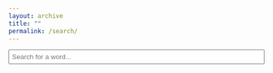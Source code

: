 ```yaml
---
layout: archive
title: ""
permalink: /search/
---
```


<!-- <script>
    function searchTable() {
        let input = document.getElementById("searchInput").value.toLowerCase();
        let table = document.getElementById("wordTable");
        let rows = table.getElementsByTagName("tr");
        let firstMatch = null;
        for (let i = 1; i < rows.length; i++) {
            let rowText = rows[i].innerText.toLowerCase();
            if (rowText.includes(input)) {
                rows[i].style.display = "";
                if (!firstMatch) firstMatch = rows[i]; // Save first matching row
            } else {
                rows[i].style.display = "table-row"; // Ensure row is not hidden
            }
        }
        // Scroll to the first matching row
        if (firstMatch) {
            setTimeout(() => {
                firstMatch.scrollIntoView({ behavior: "smooth", block: "center" });
            }, 100); // Delay to ensure rendering
        }
    }
    // Function to scroll to the first row that contains the search word.
    function jumpToRow() {
        // Get the search word in lowercase.
        let input = document.getElementById("searchInput").value.toLowerCase();
        // Get the table and its rows.
        let table = document.getElementById("wordTable");
        let rows = table.getElementsByTagName("tr");
        // Loop through each row (skipping the header row).
        for (let i = 1; i < rows.length; i++) {
            let rowText = rows[i].innerText.toLowerCase();
            if (rowText.includes(input)) {
                // Scroll the first matching row into view.
                rows[i].scrollIntoView({ behavior: "smooth", block: "center" });
                break; // Stop after scrolling to the first match.
            }
        }
    }
</script>
<style>
    input {
        margin-bottom: 10px;
        padding: 5px;
        width: 100%;
    }
</style>

<input type="text" id="searchInput" placeholder="Search for a word..." onkeyup="searchTable()"> -->


<script>
    let pagesToSearch = [
        { name: "Adjektiver", url: "/dansk/ord_og_gram/adj/" },
        { name: "Verber", url: "/dansk/ord_og_gram/verb/" },
        { name: "Substantiver", url: "/dansk/ord_og_gram/sub/" }
    ];

    let pageContents = {};

    async function loadPages() {
        for (let page of pagesToSearch) {
            try {
                let response = await fetch(page.url);
                let text = await response.text();
                let parser = new DOMParser();
                let doc = parser.parseFromString(text, "text/html");

                // Extract table headers
                let table = doc.querySelector("table");
                let headers = table ? table.querySelector("tr") : null;
                let rows = table ? table.querySelectorAll("tr") : [];

                if (headers && rows.length > 1) {
                    let headersHTML = headers.innerHTML; // Preserve headers
                    let rowData = Array.from(rows).slice(1).map(row => row.outerHTML); // Store full row HTML
                    pageContents[page.name] = { headers: headersHTML, rows: rowData };
                }
            } catch (error) {
                console.error(`Failed to load ${page.url}:`, error);
            }
        }
    }

    function searchPages() {
        let input = document.getElementById("searchInput").value.toLowerCase();
        let resultsContainer = document.getElementById("results");
        resultsContainer.innerHTML = "";

        if (!input) return;

        for (let page in pageContents) {
            let { headers, rows } = pageContents[page];
            let matchingRows = rows.filter(rowHTML => rowHTML.toLowerCase().includes(input));

            if (matchingRows.length > 0) {
                let section = document.createElement("div");
                section.innerHTML = `<h3>${page}</h3>
                                     <table border="1" cellspacing="5" style="width:100%">
                                         <tr>${headers}</tr>
                                         ${matchingRows.join("")}
                                     </table>`;
                resultsContainer.appendChild(section);
            }
        }
    }

    document.addEventListener("DOMContentLoaded", loadPages);
</script>

<style>
    input {
        margin-bottom: 10px;
        padding: 5px;
        width: 100%;
    }
    h3 {
        margin-top: 20px;
        color: #0077cc;
    }
    table {
        width: 100%;
        border-collapse: collapse;
    }
    tr:nth-child(even) {
        background-color: #f2f2f2;
    }
    tr:nth-child(odd) {
        background-color: #ffffff;
    }
    th, td {
        border: 1px solid #ddd;
        padding: 8px;
        text-align: left;
    }
</style>

<input type="text" id="searchInput" placeholder="Search for a word..." onkeyup="searchPages()">
<div id="results"></div>